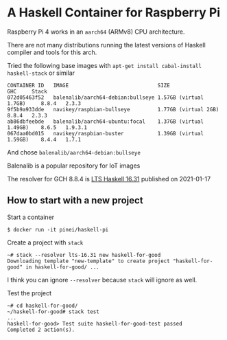 # A Haskell Container for Raspberry Pi

Raspberry Pi 4 works in an `aarch64` (ARMv8) CPU architecture.

There are not many distributions running the latest versions of Haskell compiler and tools for this arch.

Tried the following base images with `apt-get install cabal-install haskell-stack` or similar

```
CONTAINER ID   IMAGE                             SIZE                       GHC     Stack
072d05463f52   balenalib/aarch64-debian:bullseye 1.57GB (virtual 1.7GB)     8.8.4   2.3.3
9f5b9a933dde   navikey/raspbian-bullseye         1.77GB (virtual 2GB)       8.8.4   2.3.3
ab86dbfeebde   balenalib/aarch64-ubuntu:focal    1.37GB (virtual 1.49GB)    8.6.5   1.9.3.1
067daa0bd015   navikey/raspbian-buster           1.39GB (virtual 1.59GB)    8.4.4   1.7.1
```

And chose `balenalib/aarch64-debian:bullseye`

Balenalib is a popular repository for IoT images

The resolver for GCH 8.8.4 is [LTS Haskell 16.31]((https://www.stackage.org/lts-16.31)) published on 2021-01-17

## How to start with a new project

Start a container

```
$ docker run -it pinei/haskell-pi
```

Create a project with `stack`

```
~# stack --resolver lts-16.31 new haskell-for-good
Downloading template "new-template" to create project "haskell-for-good" in haskell-for-good/ ...
```

I think you can ignore `--resolver` because `stack` will ignore as well.

Test the project

```
~# cd haskell-for-good/
~/haskell-for-good# stack test
...
haskell-for-good> Test suite haskell-for-good-test passed
Completed 2 action(s).
```

